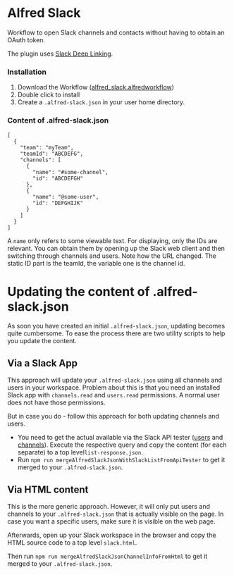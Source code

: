 Alfred Slack
=======

Workflow to open Slack channels and contacts without having to obtain an OAuth token.

The plugin uses [Slack Deep Linking](https://api.slack.com/reference/deep-linking#open_a_channel). 

### Installation
1. Download the Workflow ([alfred_slack.alfredworkflow](https://nightly.link/klassm/alfred-slack/workflows/package/master/alfred_slack.alfredworkflow.zip))
2. Double click to install
3. Create a `.alfred-slack.json` in your user home directory.

### Content of .alfred-slack.json

```
[
  {
    "team": "myTeam",
    "teamId": "ABCDEFG",
    "channels": [
      {
        "name": "#some-channel",
        "id": "ABCDEFGH"
      },
      {
        "name": "@some-user",
        "id": "DEFGHIJK"
      }
    ]
  }
]
```

A `name` only refers to some viewable text. For displaying, only
the IDs are relevant. You can obtain them by opening up the Slack web client
and then switching through channels and users. Note how the URL changed. The static
ID part is the teamId, the variable one is the channel id.

# Updating the content of .alfred-slack.json

As soon you have created an initial `.alfred-slack.json`, updating becomes quite
cumbersome. To ease the process there are two utility scripts to help you update the content.

## Via a Slack App

This approach will update your `.alfred-slack.json` using all channels and users
in your workspace. Problem about this is that you need an installed Slack app
with `channels.read` and `users.read` permissions. A normal user does not have those permissions.

But in case you do - follow this approach for both updating channels and users.

* You need to get the actual available via the Slack API tester ([users](https://api.slack.com/methods/users.list/test) and [channels](https://api.slack.com/methods/conversations.list/test)). Execute the respective query and copy the content (for each separate) to a top level`list-response.json`.
* Run `npm run mergeAlfredSlackJsonWithSlackListFromApiTester` to get it merged to your `.alfred-slack.json`.

## Via HTML content

This is the more generic approach. However, it will only put users and channels to your `.alfred-slack.json` that is actually visible on the page. In case you want a specific users, make sure it is visible on the web page.

Afterwards, open up your Slack workspace in the browser and copy the HTML source code to a top level `slack.html`.

Then run `npm run mergeAlfredSlackJsonChannelInfoFromHtml` to get it merged to your `.alfred-slack.json`.



